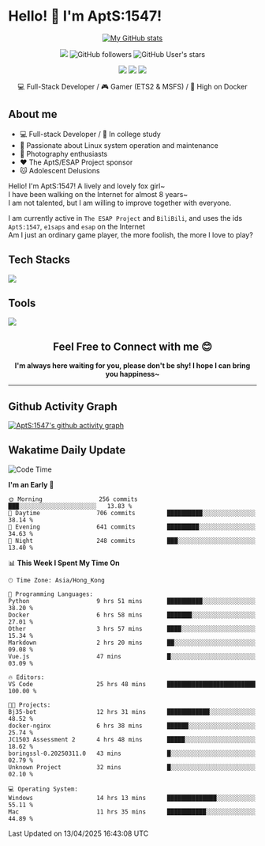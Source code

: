 # Hello! 👋 I'm AptS:1547! 

<div align="center">

 [![My GitHub stats](https://github-readme-stats.vercel.app/api?username=AptS-1547&show_icons=true&theme=transparent)](https://github.com/AptS-1547)

 ![](https://komarev.com/ghpvc/?username=AptS-1547&color=blue&style=flat-square)
 ![GitHub followers](https://img.shields.io/github/followers/AptS-1547?style=flat-square)
 ![GitHub User's stars](https://img.shields.io/github/stars/AptS-1547?style=flat-square)
 
 [![](https://img.shields.io/badge/website-4493f8?style=for-the-badge&logo=About.me&logoColor=white)](https://esaps.net/)
 [![](https://img.shields.io/badge/RSS-4493f8?style=for-the-badge&logo=rss&logoColor=white)](https://esaps.net/feed/)
 [![](https://img.shields.io/badge/Email-4493f8?style=for-the-badge&logo=gmail&logoColor=white)](mailto:apts-1547@esaps.net)

 💻 Full-Stack Developer / 🎮 Gamer (ETS2 & MSFS) / 🐋 High on Docker

</div>

## About me

- 💻 Full-stack Developer / 🏫 In college study
- 📶 Passionate about Linux system operation and maintenance
- 📸 Photography enthusiasts
- ❤ The AptS/ESAP Project sponsor
- 🐱 Adolescent Delusions

Hello! I'm AptS:1547! A lively and lovely fox girl~  
I have been walking on the Internet for almost 8 years~  
I am not talented, but I am willing to improve together with everyone.  

I am currently active in `The ESAP Project` and `BiliBili`, and uses the ids `AptS:1547`, `e1saps` and `esap` on the Internet  
Am I just an ordinary game player, the more foolish, the more I love to play?  

## Tech Stacks
<a href="https://skillicons.dev">
  <img src="https://skillicons.dev/icons?i=py,arduino,php,html,css,javascript,typescript,bash,java,kotlin,vue,go,nodejs,cpp,rust,tailwind" />
</a>
   
## Tools

<a href="https://skillicons.dev">
  <img src="https://skillicons.dev/icons?i=ae,pr,ps,au,blender,visualstudio,vscode,androidstudio,idea,anaconda,gradle,maven,npm,vite,yarn,cloudflare,docker,git,github,githubactions,jenkins,nginx,workers,wordpress,sentry,grafana,prometheus,postgres,mysql,mongodb,redis" />
</a>

## <div align="center"> Feel Free to Connect with me 😊 </div>

**<div align="center">I'm always here waiting for you, please don't be shy! I hope I can bring you happiness~</div>**

----------------------

## Github Activity Graph

[![AptS:1547's github activity graph](https://github-readme-activity-graph.vercel.app/graph?username=AptS-1547&theme=react-dark)](https://github.com/AptS-1547)

## Wakatime Daily Update

<!--START_SECTION:waka-->
![Code Time](http://img.shields.io/badge/Code%20Time-402%20hrs%2037%20mins-blue)

**I'm an Early 🐤** 

```text
🌞 Morning                256 commits         ███░░░░░░░░░░░░░░░░░░░░░░   13.83 % 
🌆 Daytime                706 commits         ██████████░░░░░░░░░░░░░░░   38.14 % 
🌃 Evening                641 commits         █████████░░░░░░░░░░░░░░░░   34.63 % 
🌙 Night                  248 commits         ███░░░░░░░░░░░░░░░░░░░░░░   13.40 % 
```


📊 **This Week I Spent My Time On** 

```text
🕑︎ Time Zone: Asia/Hong_Kong

💬 Programming Languages: 
Python                   9 hrs 51 mins       ██████████░░░░░░░░░░░░░░░   38.20 % 
Docker                   6 hrs 58 mins       ███████░░░░░░░░░░░░░░░░░░   27.01 % 
Other                    3 hrs 57 mins       ████░░░░░░░░░░░░░░░░░░░░░   15.34 % 
Markdown                 2 hrs 20 mins       ██░░░░░░░░░░░░░░░░░░░░░░░   09.08 % 
Vue.js                   47 mins             █░░░░░░░░░░░░░░░░░░░░░░░░   03.09 % 

🔥 Editors: 
VS Code                  25 hrs 48 mins      █████████████████████████   100.00 % 

🐱‍💻 Projects: 
Bj35-bot                 12 hrs 31 mins      ████████████░░░░░░░░░░░░░   48.52 % 
docker-nginx             6 hrs 38 mins       ██████░░░░░░░░░░░░░░░░░░░   25.74 % 
JC1503 Assessment 2      4 hrs 48 mins       █████░░░░░░░░░░░░░░░░░░░░   18.62 % 
boringssl-0.20250311.0   43 mins             █░░░░░░░░░░░░░░░░░░░░░░░░   02.79 % 
Unknown Project          32 mins             █░░░░░░░░░░░░░░░░░░░░░░░░   02.10 % 

💻 Operating System: 
Windows                  14 hrs 13 mins      ██████████████░░░░░░░░░░░   55.11 % 
Mac                      11 hrs 35 mins      ███████████░░░░░░░░░░░░░░   44.89 % 
```


 Last Updated on 13/04/2025 16:43:08 UTC
<!--END_SECTION:waka-->
